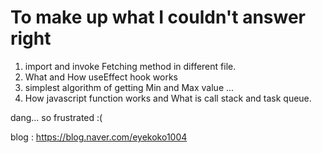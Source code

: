 # To make up what I couldn't answer right

1. import and invoke Fetching method in different file.
2. What and How useEffect hook works
3. simplest algorithm of getting Min and Max value ...
4. How javascript function works and What is call stack and task queue.

dang... so frustrated :(

blog : https://blog.naver.com/eyekoko1004
